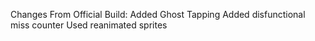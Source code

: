Changes From Official Build:
  Added Ghost Tapping
  Added disfunctional miss counter
  Used reanimated sprites
